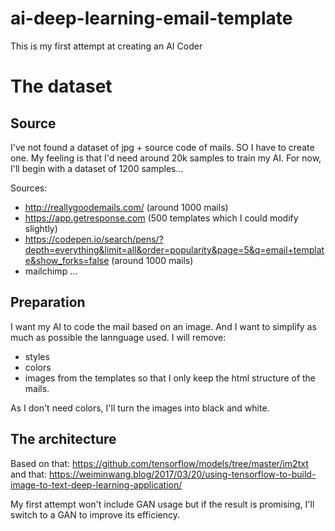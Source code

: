 # ai-deep-learning-email-template
This is my first attempt at creating an AI Coder


# The dataset
## Source
I've not found a dataset of jpg + source code of mails. SO I have to create one.
My feeling is that I'd need around 20k samples to train my AI. For now, I'll begin with a dataset of 1200 samples...

Sources:
- http://reallygoodemails.com/ (around 1000 mails)
- https://app.getresponse.com (500 templates which I could modify slightly)
- https://codepen.io/search/pens/?depth=everything&limit=all&order=popularity&page=5&q=email+template&show_forks=false (around 1000 mails)
- mailchimp ...

## Preparation
I want my AI to code the mail based on an image. And I want to simplify as much as possible the lannguage used. 
I will remove:
- styles
- colors
- images
from the templates so that I only keep the html structure of the mails.

As I don't need colors, I'll turn the images into black and white.


## The architecture
Based on that: https://github.com/tensorflow/models/tree/master/im2txt
and that: https://weiminwang.blog/2017/03/20/using-tensorflow-to-build-image-to-text-deep-learning-application/

My first attempt won't include GAN usage but if the result is promising, I'll switch to a GAN to improve its efficiency.


